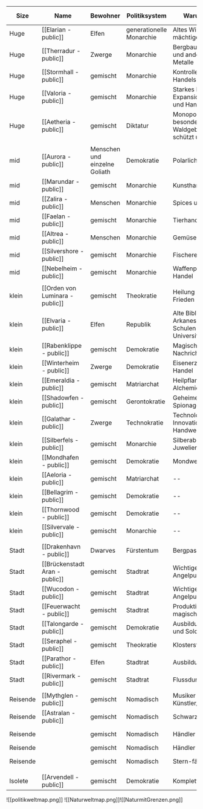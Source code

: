 
| Size     | Name                            | Bewohner                      | Politiksystem            | Warum mächtig?                                                           | wichtige Gottheiten | Symbol                                     |
| -------- | ------------------------------- | ----------------------------- | ------------------------ | ------------------------------------------------------------------------ | ------------------- | ------------------------------------------ |
| Huge     | [[Elarian - public]]            | Elfen                         | generationelle Monarchie | Altes Wissen und mächtige Magier                                         | [[Askira]]          | Silberner Drache auf Blau                  |
| Huge     | [[Therradur - public]]          | Zwerge                        | Monarchie                | Bergbau + Abbau gems und anderer Magischer Metalle                       | [[Basilor]]         | Hammer und Pickaxe auf Grau                |
| Huge     | [[Stormhall - public]]          | gemischt                      | Monarchie                | Kontrolle über wichtige Handelsrouten                                    | [[Bluethor]]        | Silberne Brücke auf Blau                   |
| Huge     | [[Valoria - public]]            | gemischt                      | Monarchie                | Starkes Militär und Expansion, Ausbildung und Handel mit Soldaten        |                     | Goldener Adler auf Schwarz                 |
| Huge     | [[Aetheria - public]]           | gemischt                      | Diktatur                 | Monopol über besonders magisches Waldgebiet, was sie schützt und ernährt |                     | Baum mit Strahlen auf Goldenem Hintergrund |
|          |                                 |                               |                          |                                                                          |                     |                                            |
| mid      | [[Aurora - public]]             | Menschen und einzelne Goliath | Demokratie               | Polarlichtharvest                                                        | [[Bluethor]]        | Polarlichtsymbol                           |
| mid      | [[Marundar - public]]           | gemischt                      | Monarchie                | Kunsthandwerk                                                            | [[Kekelin]]         | Goldene Lyra auf Blau                      |
| mid      | [[Zalira - public]]             | Menschen                      | Monarchie                | Spices und Früchte                                                       | [[Yoshiri]]         | Goldene Palme auf Grün                     |
| mid      | [[Faelan - public]]             | gemischt                      | Monarchie                | Tierhandel/Zucht                                                         | [[Yoshiri]]         | Brauner Stier auf Grün                     |
| mid      | [[Altrea - public]]             | Menschen                      | Monarchie                | Gemüse und Weizen oä                                                     | [[Basilor]]         | Goldene Ähre auf Braun                     |
| mid      | [[Silvershore - public]]        | gemischt                      | Monarchie                | Fischerei und Handel                                                     | [[Bluethor]]        | Silberne Welle auf Blau                    |
| mid      | [[Nebelheim - public]]          | gemischt                      | Monarchie                | Waffenproduktion und Handel                                              |                     |                                            |
|          |                                 |                               |                          |                                                                          |                     |                                            |
| klein    | [[Orden von Luminara - public]] | gemischt                      | Theokratie               | Heilung und innerer Frieden                                              | [[Remilia]]         | Silberner Mond auf Blau                    |
| klein    | [[Elvaria - public]]            | Elfen                         | Republik                 | Alte Bibliotheken und Arkanes Wissen, Bildung Schulen und Universitäten  | [[Askira]]          | Silberne Feder auf Blau                    |
| klein    | [[Rabenklippe - public]]        | gemischt                      | Demokratie               | Magische Raben und Nachrichtenübermittlung                               |                     |                                            |
| klein    | [[Winterheim - public]]         | Zwerge                        | Demokratie               | Eisenerzabbau und Handel                                                 | [[Basilor]]         |                                            |
| klein    | [[Emeraldia - public]]          | gemischt                      | Matriarchat              | Heilpflanzen und Alchemie                                                | [[Remilia]]         | Grünes Blatt auf Silber                    |
| klein    | [[Shadowfen - public]]          | gemischt                      | Gerontokratie            | Geheimes Wissen und Spionagenetzwerk                                     | [[Lokarion]]        | Schwarzer Dolch auf Grün                   |
| klein    | [[Galathar - public]]           | Zwerge                        | Technokratie             | Technologische Innovationen und Handwerkskunst                           |                     | Zahnrad auf Silber                         |
| klein    | [[Silberfels - public]]         | gemischt                      | Monarchie                | Silberabbau und Juwelierhandwerk                                         |                     |                                            |
| klein    | [[Mondhafen - public]]          | gemischt                      | Demokratie               | Mondweinproduktion                                                       | [[Remilia]]         | Silberner Mond auf Blau                    |
| klein    | [[Aeloria - public]]            | gemischt                      | Matriarchat              | --                                                                       |                     | Goldene Sonne auf Weiß                     |
| klein    | [[Bellagrim - public]]          | gemischt                      | Demokratie               | --                                                                       |                     |                                            |
| klein    | [[Thornwood - public]]          | gemischt                      | Demokratie               | --                                                                       |                     |                                            |
| klein    | [[Silvervale - public]]         | gemischt                      | Monarchie                | --                                                                       |                     |                                            |
|          |                                 |                               |                          |                                                                          |                     |                                            |
| Stadt    | [[Drakenhavn - public]]         | Dwarves                       | Fürstentum               | Bergpass                                                                 |                     | Silberner Berg auf Blau                    |
| Stadt    | [[Brückenstadt Aran - public]]  | gemischt                      | Stadtrat                 | Wichtiger Handel-Angelpunkt                                              | [[Cappuccina]]      |                                            |
| Stadt    | [[Wucodon - public]]            | gemischt                      | Stadtrat                 | Wichtiger Handel-Angelpunkt                                              |                     |                                            |
| Stadt    | [[Feuerwacht - public]]         | gemischt                      | Stadtrat                 | Produktion von magischen Waffen                                          |                     |                                            |
| Stadt    | [[Talongarde - public]]         | gemischt                      | Demokratie               | Ausbildung von Rittern und Soldaten                                      |                     |                                            |
| Stadt    | [[Seraphel - public]]           | gemischt                      | Theokratie               | Klosterstadt                                                             |                     |                                            |
| Stadt    | [[Parathor - public]]           | Elfen                         | Stadtrat                 | Ausbildung Magier                                                        |                     |                                            |
| Stadt    | [[Rivermark - public]]          | gemischt                      | Stadtrat                 | Flussdurchgang                                                           |                     |                                            |
|          |                                 |                               |                          |                                                                          |                     |                                            |
| Reisende | [[Mythglen - public]]           | gemischt                      | Nomadisch                | Musiker und Künstler/Entertainer                                         | Apollor, Kekelin    | Goldene Harfe                              |
| Reisende | [[Astralan - public]]           | gemischt                      | Nomadisch                | Schwarzmarkt                                                             | Lokarion            | Schwarze Maske                             |
| Reisende |                                 | gemischt                      | Nomadisch                | Händler                                                                  | Cappuccina          | Goldene Karawane                           |
| Reisende |                                 | gemischt                      | Nomadisch                | Händler                                                                  | Cappuccina          | Silbernes Kamel                            |
| Reisende |                                 | gemischt                      | Nomadisch                | Stern-fänger                                                             | Shunara             | Silberner Stern auf Blau                   |
|          |                                 |                               |                          |                                                                          |                     |                                            |
| Isolete  | [[Arvendell - public]]          | gemischt                      | Demokratie               | Komplett selbständig                                                     |                     |                                            |

![[politikweltmap.png]]
  ![[Naturweltmap.png]]![[NaturmitGrenzen.png]]